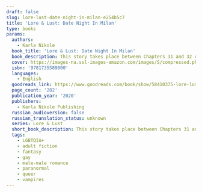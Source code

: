 ```yaml
---
draft: false
slug: lore-lust-date-night-in-milan-e254b5c7
title: 'Lore & Lust: Date Night In Milan'
type: books
params:
  authors:
    - Karla Nikole
  book_title: 'Lore & Lust: Date Night In Milan'
  book_description: This story takes place between Chapters 31 and 32 of Lore and Lust Book One
  cover: https://images-na.ssl-images-amazon.com/images/S/compressed.photo.goodreads.com/books/1624477910i/58410375.jpg
  isbn: '9781735589800'
  languages:
    - English
  goodreads_link: https://www.goodreads.com/book/show/58410375-lore-lust
  page_count: '282'
  publication_year: '2020'
  publishers:
    - Karla Nikole Publishing
  russian_audioversion: false
  russian_translation_status: unknown
  series: Lore & Lust
  short_book_description: This story takes place between Chapters 31 and 32 of Lore and Lust Book One
  tags:
    - LGBTQIA+
    - adult fiction
    - fantasy
    - gay
    - male-male romance
    - paranormal
    - queer
    - vampires
---
```


